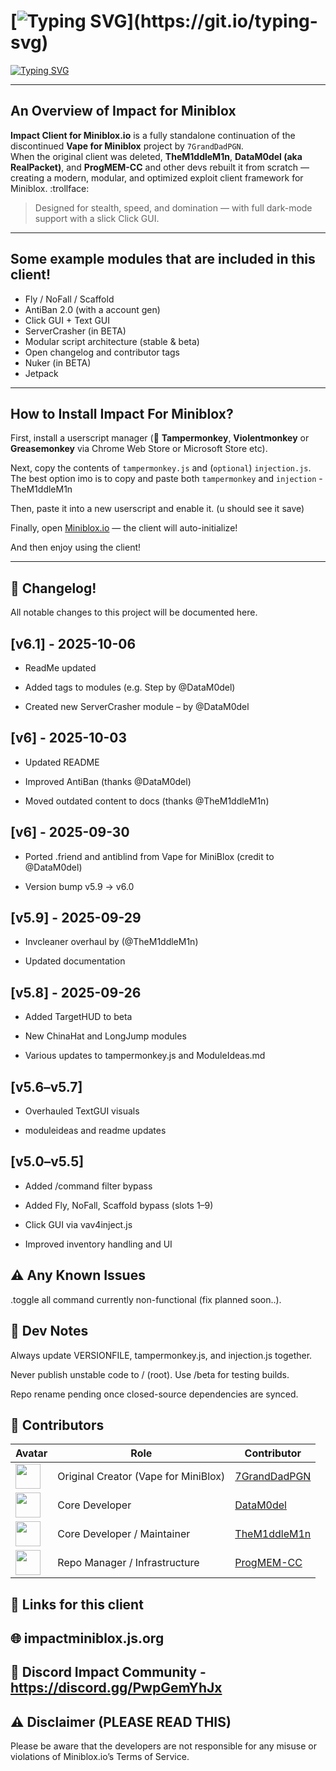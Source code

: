 # [![Typing SVG](https://readme-typing-svg.demolab.com?font=Fira+Code&duration=2500&pause=1000&color=FF0000&width=435&lines=Impact+Client+for+MiniBlox.io!)](https://git.io/typing-svg)

[![Typing SVG](https://readme-typing-svg.demolab.com?font=Fira+Code&size=14&duration=2500&pause=1000&color=abe0e4&width=435&lines=The+ultimate+MiniBlox+hacked+client!+;Built+for+stealth%2C+speed%2C+and+total+domination.;Fully+dark-mode+optimized+with+a+modern+UI)](https://git.io/typing-svg)

---

## An Overview of Impact for Miniblox
**Impact Client for Miniblox.io** is a fully standalone continuation of the discontinued **Vape for Miniblox** project by `7GrandDadPGN`.  
When the original client was deleted, **TheM1ddleM1n**, **DataM0del (aka RealPacket)**, and **ProgMEM-CC** and other devs rebuilt it from scratch — creating a modern, modular, and optimized exploit client framework for Miniblox. :trollface:

> Designed for stealth, speed, and domination — with full dark-mode support with a slick Click GUI.

---

## Some example modules that are included in this client!
- Fly / NoFall / Scaffold  
- AntiBan 2.0 (with a account gen) 
- Click GUI + Text GUI  
- ServerCrasher (in BETA)  
- Modular script architecture (stable & beta)  
- Open changelog and contributor tags
- Nuker (in BETA)
- Jetpack
---

## How to Install Impact For Miniblox?
First, install a userscript manager (🧩 **Tampermonkey**, **Violentmonkey** or **Greasemonkey** via Chrome Web Store or Microsoft Store etc).  

Next, copy the contents of `tampermonkey.js` and (`optional`) `injection.js`. The best option imo is to copy and paste both `tampermonkey` and `injection` - TheM1ddleM1n

Then, paste it into a new userscript and enable it. (u should see it save)

Finally, open [Miniblox.io](https://miniblox.io) — the client will auto-initialize!

And then enjoy using the client!

---

## 🧾 Changelog!
All notable changes to this project will be documented here.

## [v6.1] - 2025-10-06
- ReadMe updated

- Added tags to modules (e.g. Step by @DataM0del)

- Created new ServerCrasher module – by @DataM0del

## [v6] - 2025-10-03
- Updated README

- Improved AntiBan (thanks @DataM0del)

- Moved outdated content to docs (thanks @TheM1ddleM1n)

## [v6] - 2025-09-30
- Ported .friend and antiblind from Vape for MiniBlox (credit to @DataM0del)

- Version bump v5.9 → v6.0

## [v5.9] - 2025-09-29
- Invcleaner overhaul by (@TheM1ddleM1n)

- Updated documentation

## [v5.8] - 2025-09-26
- Added TargetHUD to beta

- New ChinaHat and LongJump modules

- Various updates to tampermonkey.js and ModuleIdeas.md

## [v5.6–v5.7]
- Overhauled TextGUI visuals

- moduleideas and readme updates

## [v5.0–v5.5]
- Added /command filter bypass

- Added Fly, NoFall, Scaffold bypass (slots 1–9)

- Click GUI via vav4inject.js

- Improved inventory handling and UI

## ⚠️ Any Known Issues

.toggle all command currently non-functional (fix planned soon..).

## 🧩 Dev Notes

Always update VERSIONFILE, tampermonkey.js, and injection.js together.

Never publish unstable code to / (root). Use /beta for testing builds.

Repo rename pending once closed-source dependencies are synced.

## 👥 Contributors
| Avatar | Role                             | Contributor            |
|--------|----------------------------------|------------------------|
| <img src="https://github.com/7GrandDadPGN.png" width="40" height="40"> | Original Creator (Vape for MiniBlox) | [7GrandDadPGN](https://github.com/7GrandDadPGN) |
| <img src="https://github.com/DataM0del.png" width="40" height="40"> | Core Developer                   | [DataM0del](https://github.com/DataM0del) |
| <img src="https://github.com/TheM1ddleM1n.png" width="40" height="40"> | Core Developer / Maintainer      | [TheM1ddleM1n](https://github.com/TheM1ddleM1n) |
| <img src="https://github.com/ProgMEM-CC.png" width="40" height="40"> | Repo Manager / Infrastructure    | [ProgMEM-CC](https://github.com/ProgMEM-CC) |


## 🧷 Links for this client

## 🌐 impactminiblox.js.org

## 💬 Discord Impact Community - https://discord.gg/PwpGemYhJx

## ⚠️ Disclaimer (PLEASE READ THIS)
Please be aware that the developers are not responsible for any misuse or violations of Miniblox.io’s Terms of Service.
